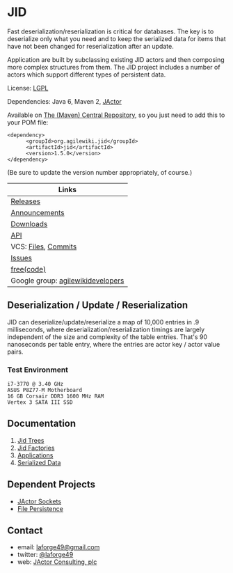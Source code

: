 # JID

Fast deserialization/reserialization is critical for databases. The key is to
deserialize only what you need and to keep the serialized data for items that have
not been changed for reserialization after an update.

Application are built by subclassing existing JID actors and then composing more
complex structures from them. The JID project includes a number of actors which
support different types of persistent data.

License: [LGPL](http://www.gnu.org/licenses/lgpl-2.1.txt)

Dependencies: Java 6, Maven 2, [JActor](https://github.com/laforge49/JActor)

Available on [The (Maven) Central Repository](http://search.maven.org/#search|ga|1|org.agilewiki),
so you just need to add this to your POM file:
```
<dependency>
      <groupId>org.agilewiki.jid</groupId>
      <artifactId>jid</artifactId>
      <version>1.5.0</version>
</dependency>
```
(Be sure to update the version number appropriately, of course.)

| Links |
| --------------- |
| [Releases](https://freecode.com/projects/jid/releases) |
| [Announcements](https://freecode.com/projects/jid/announcements) |
| [Downloads](https://sourceforge.net/projects/jactor/files/) |
| [API](http://jactor.sourceforge.net/) |
| VCS: [Files](https://github.com/laforge49/JID/), [Commits](https://github.com/laforge49/JID/commits/master) |
| [Issues](https://github.com/laforge49/JID/issues/) |
| [free(code)](http://freecode.com/projects/jid/) |
| Google group: [agilewikidevelopers](http://groups.google.com/group/agilewikidevelopers/) |

## Deserialization / Update / Reserialization

JID can deserialize/update/reserialize a map of 10,000 entries in .9 milliseconds,
where deserialization/reserialization timings are largely independent of the size
and complexity of the table entries. That's 90 nanoseconds per table entry, where
the entries are actor key / actor value pairs.

### Test Environment
```
i7-3770 @ 3.40 GHz
ASUS P8Z77-M Motherboard
16 GB Corsair DDR3 1600 MHz RAM
Vertex 3 SATA III SSD
```
## Documentation
1.  [Jid Trees](https://github.com/laforge49/JID/wiki/Jid-Trees)
1.  [Jid Factories](https://github.com/laforge49/JID/wiki/JidFactories)
1.  [Applications](https://github.com/laforge49/JID/wiki/Applications)
1.  [Serialized Data](https://github.com/laforge49/JID/wiki/Serialized-Data)

## Dependent Projects
*   [JActor Sockets](https://github.com/laforge49/JASocket)
*   [File Persistence](https://github.com/laforge49/JFile)

## Contact
*   email:   laforge49@gmail.com
*   twitter: [@laforge49](https://twitter.com/laforge49)
*   web:     [JActor Consulting, plc](http://jactorconsulting.com)

